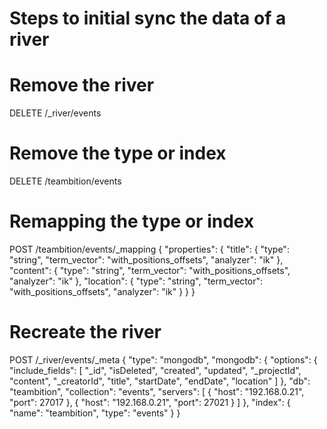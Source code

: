 # Steps to initial sync the data of a river
# Remove the river
DELETE /_river/events
# Remove the type or index
DELETE  /teambition/events
# Remapping the type or index
POST /teambition/events/_mapping
{
  "properties": {
    "title": {
      "type": "string",
      "term_vector": "with_positions_offsets",
      "analyzer": "ik"
    },
    "content": {
      "type": "string",
      "term_vector": "with_positions_offsets",
      "analyzer": "ik"
    },
    "location": {
      "type": "string",
      "term_vector": "with_positions_offsets",
      "analyzer": "ik"
    }
  }
}
# Recreate the river
POST /_river/events/_meta
{
  "type": "mongodb",
  "mongodb": {
    "options": {
      "include_fields": [
        "_id",
        "isDeleted",
        "created",
        "updated",
        "_projectId",
        "content",
        "_creatorId",
        "title",
        "startDate",
        "endDate",
        "location"
      ]
    },
    "db": "teambition",
    "collection": "events",
    "servers": [
      {
        "host": "192.168.0.21",
        "port": 27017
      },
      {
        "host": "192.168.0.21",
        "port": 27021
      }
    ]
  },
  "index": {
    "name": "teambition",
    "type": "events"
  }
}
